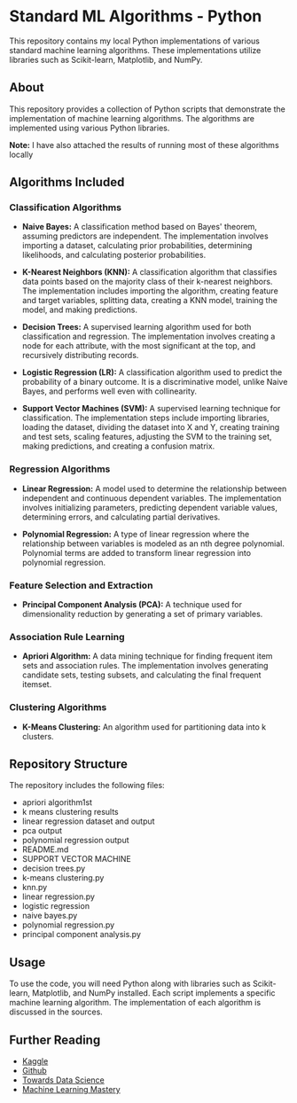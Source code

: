 # Standard ML Algorithms - Python

This repository contains my local Python implementations of various standard machine learning algorithms. These implementations utilize libraries such as Scikit-learn, Matplotlib, and NumPy.

## About
This repository provides a collection of Python scripts that demonstrate the implementation of machine learning algorithms. The algorithms are implemented using various Python libraries.

**Note:** I have also attached the results of running most of these algorithms locally

## Algorithms Included

### Classification Algorithms
- **Naive Bayes:** A classification method based on Bayes' theorem, assuming predictors are independent. The implementation involves importing a dataset, calculating prior probabilities, determining likelihoods, and calculating posterior probabilities.
  
- **K-Nearest Neighbors (KNN):** A classification algorithm that classifies data points based on the majority class of their k-nearest neighbors. The implementation includes importing the algorithm, creating feature and target variables, splitting data, creating a KNN model, training the model, and making predictions.
  
- **Decision Trees:** A supervised learning algorithm used for both classification and regression. The implementation involves creating a node for each attribute, with the most significant at the top, and recursively distributing records.
  
- **Logistic Regression (LR):** A classification algorithm used to predict the probability of a binary outcome. It is a discriminative model, unlike Naive Bayes, and performs well even with collinearity.
  
- **Support Vector Machines (SVM):** A supervised learning technique for classification. The implementation steps include importing libraries, loading the dataset, dividing the dataset into X and Y, creating training and test sets, scaling features, adjusting the SVM to the training set, making predictions, and creating a confusion matrix.

### Regression Algorithms
- **Linear Regression:** A model used to determine the relationship between independent and continuous dependent variables. The implementation involves initializing parameters, predicting dependent variable values, determining errors, and calculating partial derivatives.
  
- **Polynomial Regression:** A type of linear regression where the relationship between variables is modeled as an nth degree polynomial. Polynomial terms are added to transform linear regression into polynomial regression.

### Feature Selection and Extraction
- **Principal Component Analysis (PCA):** A technique used for dimensionality reduction by generating a set of primary variables.

### Association Rule Learning
- **Apriori Algorithm:** A data mining technique for finding frequent item sets and association rules. The implementation involves generating candidate sets, testing subsets, and calculating the final frequent itemset.

### Clustering Algorithms
- **K-Means Clustering:** An algorithm used for partitioning data into k clusters.

## Repository Structure
The repository includes the following files:
- apriori algorithm1st
- k means clustering results
- linear regression dataset and output
- pca output
- polynomial regression output
- README.md
- SUPPORT VECTOR MACHINE
- decision trees.py
- k-means clustering.py
- knn.py
- linear regression.py
- logistic regression
- naive bayes.py
- polynomial regression.py
- principal component analysis.py

## Usage
To use the code, you will need Python along with libraries such as Scikit-learn, Matplotlib, and NumPy installed. Each script implements a specific machine learning algorithm. The implementation of each algorithm is discussed in the sources.

## Further Reading
- [Kaggle](https://www.kaggle.com)
- [Github](https://github.com)
- [Towards Data Science](https://towardsdatascience.com)
- [Machine Learning Mastery](https://machinelearningmastery.com)
